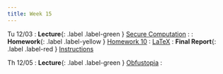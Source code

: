 ```yaml
---
title: Week 15
---
```


Tu 12/03
: **Lecture**{: .label .label-green } [Secure Computation](/assets/lecture-notes/collection-F24.pdf)
    : 
: **Homework**{: .label .label-yellow } [Homework 10](/assets/homework/hw-10.pdf)
    : [LaTeX](/assets/homework/hw-10.tex)
: **Final Report**{: .label .label-red } [Instructions](/assets/homework/final-report.pdf)

Th 12/05
: **Lecture**{: .label .label-green } [Obfustopia](/assets/lecture-notes/collection-F24.pdf)
    : 

